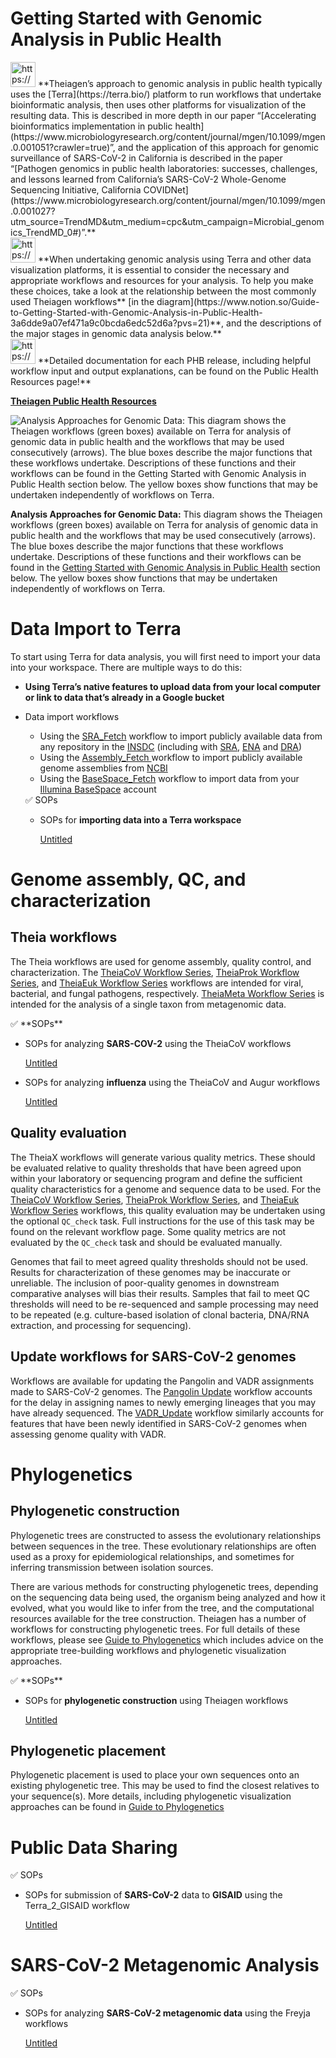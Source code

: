 # Getting Started with Genomic Analysis in Public Health

<aside>
<img src="https://prod-files-secure.s3.us-west-2.amazonaws.com/be290196-9090-4f3c-a9ab-fe730ad213e0/b61fcdac-c45a-44d3-86b9-a241232128cc/download.png" alt="https://prod-files-secure.s3.us-west-2.amazonaws.com/be290196-9090-4f3c-a9ab-fe730ad213e0/b61fcdac-c45a-44d3-86b9-a241232128cc/download.png" width="40px" /> **Theiagen’s approach to genomic analysis in public health typically uses the [Terra](https://terra.bio/) platform to run workflows that undertake bioinformatic analysis, then uses other platforms for visualization of the resulting data. This is described in more depth in our paper “[Accelerating bioinformatics implementation in public health](https://www.microbiologyresearch.org/content/journal/mgen/10.1099/mgen.0.001051?crawler=true)”, and the application of this approach for genomic surveillance of SARS-CoV-2 in California is described in the paper “[Pathogen genomics in public health laboratories: successes, challenges, and lessons learned from California’s SARS-CoV-2 Whole-Genome Sequencing Initiative, California COVIDNet](https://www.microbiologyresearch.org/content/journal/mgen/10.1099/mgen.0.001027?utm_source=TrendMD&utm_medium=cpc&utm_campaign=Microbial_genomics_TrendMD_0#)”.**

</aside>

<aside>
<img src="https://prod-files-secure.s3.us-west-2.amazonaws.com/be290196-9090-4f3c-a9ab-fe730ad213e0/39a844d4-3053-4f0c-a8c3-dc265e8f9325/Picture3.png" alt="https://prod-files-secure.s3.us-west-2.amazonaws.com/be290196-9090-4f3c-a9ab-fe730ad213e0/39a844d4-3053-4f0c-a8c3-dc265e8f9325/Picture3.png" width="40px" /> **When undertaking genomic analysis using Terra and other data visualization platforms, it is essential to consider the necessary and appropriate workflows and resources for your analysis. To help you make these choices, take a look at the relationship between the most commonly used Theiagen workflows** [in the diagram](https://www.notion.so/Guide-to-Getting-Started-with-Genomic-Analysis-in-Public-Health-3a6dde9a07ef471a9c0bcda6edc52d6a?pvs=21)**, and the descriptions of the major stages in genomic data analysis below.**

</aside>

<aside>
<img src="https://prod-files-secure.s3.us-west-2.amazonaws.com/be290196-9090-4f3c-a9ab-fe730ad213e0/a7a39960-0058-472b-bafa-5109dd1bd393/Picture3.png" alt="https://prod-files-secure.s3.us-west-2.amazonaws.com/be290196-9090-4f3c-a9ab-fe730ad213e0/a7a39960-0058-472b-bafa-5109dd1bd393/Picture3.png" width="40px" /> **Detailed documentation for each PHB release, including helpful workflow input and output explanations, can be found on the Public Health Resources page!**

[**Theiagen Public Health Resources**](https://www.notion.so/Theiagen-Public-Health-Resources-a4bd134b0c5c4fe39870e21029a30566?pvs=21)

</aside>

![**Analysis Approaches for Genomic Data:** This diagram shows the Theiagen workflows (green boxes) available on Terra for analysis of genomic data in public health and the workflows that may be used consecutively (arrows). The blue boxes describe the major functions that these workflows undertake. Descriptions of these functions and their workflows can be found in the [Getting Started with Genomic Analysis in Public Health](https://www.notion.so/PHB-main-DO-NOT-EDIT-7ffec467deea4bcca85576040cad6262?pvs=21) section below. The yellow boxes show functions that may be undertaken independently of workflows on Terra.](https://prod-files-secure.s3.us-west-2.amazonaws.com/be290196-9090-4f3c-a9ab-fe730ad213e0/d16a913d-2aa6-46af-a3f7-fd14390b47f0/Workflow__Relationships_(4)_(1).png)

**Analysis Approaches for Genomic Data:** This diagram shows the Theiagen workflows (green boxes) available on Terra for analysis of genomic data in public health and the workflows that may be used consecutively (arrows). The blue boxes describe the major functions that these workflows undertake. Descriptions of these functions and their workflows can be found in the [Getting Started with Genomic Analysis in Public Health](https://www.notion.so/PHB-main-DO-NOT-EDIT-7ffec467deea4bcca85576040cad6262?pvs=21) section below. The yellow boxes show functions that may be undertaken independently of workflows on Terra.

# Data Import to Terra

To start using Terra for data analysis, you will first need to import your data into your workspace. There are multiple ways to do this:

- **Using Terra’s native features to upload data from your local computer or link to data that’s already in a Google bucket**
- Data import workflows
    - Using the [SRA_Fetch](https://www.notion.so/SRA_Fetch-46bef1c62593438b9a6c8b9256442fa1?pvs=21) workflow to import publicly available data from any repository in the [INSDC](https://www.insdc.org/) (including with [SRA](https://www.ncbi.nlm.nih.gov/sra), [ENA](https://www.ebi.ac.uk/ena/browser/home) and [DRA](https://www.ddbj.nig.ac.jp/dra/index-e.html))
    - Using the [Assembly_Fetch ](https://www.notion.so/Assembly_Fetch-fe838a9ada184166975c6ff7c143e99b?pvs=21) workflow to import publicly available genome assemblies from [NCBI](https://www.ncbi.nlm.nih.gov/datasets/)
    - Using the [BaseSpace_Fetch](https://www.notion.so/BaseSpace_Fetch-ebece1219552422cb143cb316ad59b5b?pvs=21) workflow to import data from your [Illumina BaseSpace](https://basespace.illumina.com/) account
    
    <aside>
    ✅ SOPs
    
    - SOPs for **importing data into a Terra workspace**
        
        [Untitled](https://www.notion.so/4027ff128dd34b13b68757365fc45e7f?pvs=21)
        
    </aside>
    

# Genome assembly, QC, and characterization

## Theia workflows

The Theia workflows are used for genome assembly, quality control, and characterization. The [TheiaCoV Workflow Series](https://www.notion.so/TheiaCoV-Workflow-Series-47e3269a932343be982507d72fcb0fbe?pvs=21), [TheiaProk Workflow Series](https://www.notion.so/TheiaProk-Workflow-Series-6ae7afc7b3544b889fda7c758ea436e1?pvs=21), and [TheiaEuk Workflow Series](https://www.notion.so/TheiaEuk-Workflow-Series-516a773fb418424c876792ea8dba3fde?pvs=21) workflows are intended for viral, bacterial, and fungal pathogens, respectively. [TheiaMeta Workflow Series](https://www.notion.so/TheiaMeta-Workflow-Series-a9a9d5d52e02474189c1d7b3225f3ffe?pvs=21)  is intended for the analysis of a single taxon from metagenomic data.

<aside>
✅ **SOPs**

- SOPs for analyzing **SARS-COV-2** using the TheiaCoV workflows
    
    [Untitled](https://www.notion.so/f03553132dd34a7a95ff2fa540554445?pvs=21)
    
- SOPs for analyzing **influenza** using the TheiaCoV and Augur workflows
    
    [Untitled](https://www.notion.so/4c9c3400945548c98a1e60260b6c8597?pvs=21)
    
</aside>

## Quality evaluation

The TheiaX workflows will generate various quality metrics. These should be evaluated relative to quality thresholds that have been agreed upon within your laboratory or sequencing program and define the sufficient quality characteristics for a genome and sequence data to be used. For the [TheiaCoV Workflow Series](https://www.notion.so/TheiaCoV-Workflow-Series-47e3269a932343be982507d72fcb0fbe?pvs=21), [TheiaProk Workflow Series](https://www.notion.so/TheiaProk-Workflow-Series-6ae7afc7b3544b889fda7c758ea436e1?pvs=21), and [TheiaEuk Workflow Series](https://www.notion.so/TheiaEuk-Workflow-Series-516a773fb418424c876792ea8dba3fde?pvs=21) workflows, this quality evaluation may be undertaken using the optional `QC_check` task. Full instructions for the use of this task may be found on the relevant workflow page. Some quality metrics are not evaluated by the `QC_check` task and should be evaluated manually. 

Genomes that fail to meet agreed quality thresholds should not be used. Results for characterization of these genomes may be inaccurate or unreliable. The inclusion of poor-quality genomes in downstream comparative analyses will bias their results. Samples that fail to meet QC thresholds will need to be re-sequenced and sample processing may need to be repeated (e.g. culture-based isolation of clonal bacteria, DNA/RNA extraction, and processing for sequencing).

## Update workflows for SARS-CoV-2 genomes

Workflows are available for updating the Pangolin and VADR assignments made to SARS-CoV-2 genomes. The [Pangolin Update](https://www.notion.so/Pangolin-Update-4763e30105f343a5ab6a1a1dd315a976?pvs=21)  workflow accounts for the delay in assigning names to newly emerging lineages that you may have already sequenced. The [VADR_Update](https://www.notion.so/VADR_Update-a6398bceef7f408b8b3a7334a2b243c5?pvs=21)  workflow similarly accounts for features that have been newly identified in SARS-CoV-2 genomes when assessing genome quality with VADR.

# Phylogenetics

## Phylogenetic construction

Phylogenetic trees are constructed to assess the evolutionary relationships between sequences in the tree. These evolutionary relationships are often used as a proxy for epidemiological relationships, and sometimes for inferring transmission between isolation sources. 

There are various methods for constructing phylogenetic trees, depending on the sequencing data being used, the organism being analyzed and how it evolved, what you would like to infer from the tree, and the computational resources available for the tree construction. Theiagen has a number of workflows for constructing phylogenetic trees. For full details of these workflows, please see [Guide to Phylogenetics](https://www.notion.so/Guide-to-Phylogenetics-c997fe59e3f0423aa8a73eeccccd1b92?pvs=21) which includes advice on the appropriate tree-building workflows and phylogenetic visualization approaches.

<aside>
✅ **SOPs**

- SOPs for **phylogenetic construction** using Theiagen workflows
    
    [Untitled](https://www.notion.so/dc2e1bc49fba4fb8b710046c87f29bd2?pvs=21)
    
</aside>

## Phylogenetic placement

Phylogenetic placement is used to place your own sequences onto an existing phylogenetic tree. This may be used to find the closest relatives to your sequence(s). More details, including phylogenetic visualization approaches can be found in [Guide to Phylogenetics](https://www.notion.so/Guide-to-Phylogenetics-c997fe59e3f0423aa8a73eeccccd1b92?pvs=21)  

# Public Data Sharing

<aside>
✅ SOPs

- SOPs for submission of **SARS-CoV-2** data to **GISAID** using the Terra_2_GISAID workflow
    
    [Untitled](https://www.notion.so/ae71a26243624e84b0d91f1f431cde79?pvs=21)
    
</aside>

# **SARS-CoV-2 Metagenomic Analysis**

<aside>
✅ SOPs

- SOPs for analyzing **SARS-CoV-2 metagenomic data** using the Freyja workflows
    
    [Untitled](https://www.notion.so/8ecc3d32b79d4c5b8f7521d47d6d5703?pvs=21)
    
</aside>